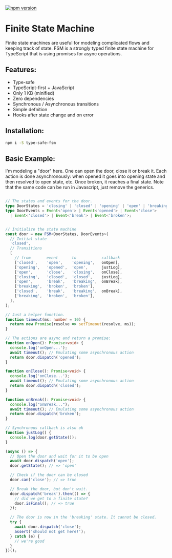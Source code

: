[![npm version](https://badge.fury.io/js/@lexkrstn%2Ffsm.svg)](https://badge.fury.io/js/@lexkrstn%2Ffsm)

# Finite State Machine

Finite state machines are useful for modeling complicated flows and keeping
track of state. FSM is a strongly typed finite state machine for TypeScript that
is using promises for async operations.

## Features:

- Type-safe
- TypeScript-first + JavaScript
- Only 1 KB (minified)
- Zero dependencies
- Synchronous / Asynchronous transitions
- Simple defnition
- Hooks after state change and on error

## Installation:

```bash
npm i -S type-safe-fsm
```
## Basic Example:

I'm modeling a "door" here. One can open the door, close it or break it.
Each action is done asynchronously: when opened it goes into opening state and
then resolved to open state, etc. Once broken, it reaches a final state.
Note that the same code can be run in Javascript, just remove the generics.

```typescript

// The states and events for the door.
type DoorStates = 'closing' | 'closed' | 'opening' | 'open' | 'breaking' | 'broken';
type DoorEvents = Event<'open'> | Event<'opened'> | Event<'close'>
  | Event<'closed'> | Event<'break'> | Event<'broken'>;


// Initialize the state machine
const door = new FSM<DoorStates, DoorEvents>(
  // Initial state
  'closed',
  // Transitions
  [
    // from       event      to           callback
    ['closed',    'open',    'opening',   onOpen],
    ['opening',   'opened',  'open',      justLog],
    ['open',      'close',   'closing',   onClose],
    ['closing',   'closed',  'closed',    justLog],
    ['open',      'break',   'breaking',  onBreak],
    ['breaking',  'broken',  'broken'],
    ['closed',    'break',   'breaking',  onBreak],
    ['breaking',  'broken',  'broken'],
  ],
);

// Just a helper function.
function timeout(ms: number = 10) {
  return new Promise(resolve => setTimeout(resolve, ms));
}

// The actions are async and return a promise:
function onOpen(): Promise<void> {
  console.log('onOpen...');
  await timeout(); // Emulating some asynchronous action
  return door.dispatch('opened');
}

function onClose(): Promise<void> {
  console.log('onClose...');
  await timeout(); // Emulating some asynchronous action
  return door.dispatch('closed');
}

function onBreak(): Promise<void> {
  console.log("onBreak...");
  await timeout(); // Emulating some asynchronous action
  return door.dispatch('broken');
}

// Synchronous callback is also ok
function justLog() {
  console.log(door.getState());
}

(async () => {
  // Open the door and wait for it to be open
  await door.dispatch('open');
  door.getState(); // => 'open'

  // Check if the door can be closed
  door.can('close'); // => true

  // Break the door, but don't wait.
  door.dispatch('break').then(() => {
    // did we get to a finite state?
    door.isFinal(); // => true
  });

  // The door is now in the 'breaking' state. It cannot be closed.
  try {
    await door.dispatch('close');
    assert('should not get here!');
  } catch (e) {
    // we're good
  }
})();
```

